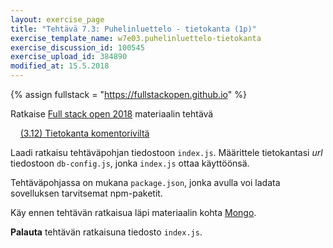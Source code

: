 ```yaml
---
layout: exercise_page
title: "Tehtävä 7.3: Puhelinluettelo - tietokanta (1p)"
exercise_template_name: w7e03.puhelinluettelo-tietokanta
exercise_discussion_id: 100545
exercise_upload_id: 384890
modified_at: 15.5.2018
---
```



{% assign fullstack = "https://fullstackopen.github.io" %}

Ratkaise [Full stack open 2018]({{fullstack}}) materiaalin tehtävä

&nbsp; &nbsp; [(3.12) Tietokanta komentoriviltä]({{fullstack}}/tehtävät#312-tietokanta-komentoriviltä)  

Laadi ratkaisu tehtäväpohjan tiedostoon `index.js`. Määrittele tietokantasi *url* tiedostoon `db-config.js`, jonka `index.js` ottaa käyttöönsä. 

Tehtäväpohjassa on mukana `package.json`, jonka avulla voi ladata sovelluksen tarvitsemat npm-paketit.

Käy ennen tehtävän ratkaisua läpi materiaalin kohta [Mongo]({{fullstack}}/osa3/#mongo).


**Palauta** tehtävän ratkaisuna tiedosto `index.js`.

